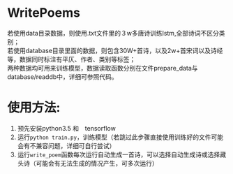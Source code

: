 # WritePoems
若使用data目录数据，则使用.txt文件里的３w多唐诗训练lstm,全部诗词不区分类别；  
若使用database目录里面的数据，则包含30W+首诗，以及2w+首宋词以及诗经等，数据同时标注有平仄、作者、类别等标签；  
两种数据均可用来训练模型，数据读取函数分别在文件prepare_data与database/readdb中，详细可参照代码。  
# 使用方法:
1. 预先安装python3.5 和　tensorflow
2. 运行`python train.py`，训练模型（若跳过此步骤直接使用训练好的文件可能会有不兼容问题，详细可自行尝试）
3. 运行`write_poem`函数每次运行自动生成一首诗，可以选择自动生成诗或选择藏头诗（可能会有无法生成的情况产生，可多次运行）
